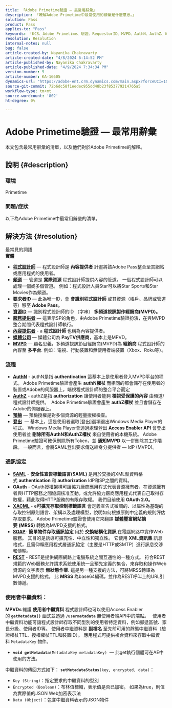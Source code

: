 ```yaml
---
title: 「Adobe Primetime驗證 — 最常用辭彙」
description: 「瞭解Adobe Primetime中最常使用的辭彙是什麼意思。」
solution: Pass
product: Pass
applies-to: "Pass"
keywords: 「KCS、Adobe Primetime、驗證、RequestorID、MVPD、AuthN、AuthZ、Adobe Pass」
resolution: Resolution
internal-notes: null
bug: false
article-created-by: Nayanika Chakravarty
article-created-date: "4/8/2024 6:14:52 PM"
article-published-by: Nayanika Chakravarty
article-published-date: "4/9/2024 7:34:34 PM"
version-number: 5
article-number: KA-16605
dynamics-url: "https://adobe-ent.crm.dynamics.com/main.aspx?forceUCI=1&pagetype=entityrecord&etn=knowledgearticle&id=db4a38e4-d3f5-ee11-a1fe-6045bd006295"
source-git-commit: 72b6dc58f1eedec955dd48b23f853779214765a5
workflow-type: tm+mt
source-wordcount: '802'
ht-degree: 0%

---
```


# Adobe Primetime驗證 — 最常用辭彙


本文包含最常用辭彙的清單，以及他們對於Adobe Primetime的解釋。

## 說明 {#description}


### 環境

Primetime

### 問題/症狀

以下為Adobe Primetime中最常用辭彙的清單。


## 解決方法 {#resolution}

最常見的詞語<br>
<b>實體</b>

- <u><b>程式設計師</b></u>  — 程式設計師是 <b>內容提供者</b> 計畫將該Adobe Pass整合至其網站或應用程式的使用者。
- <u><b>頻道</b></u>  — 管道是 <b>實際資源</b> 程式設計師提供內容的管道。 一個程式設計師可以處理一個或多個管道。 例如：程式設計人員Star可以將Star Sports和Star Movies作為頻道。
- <u><b>要求者ID</b></u>  — 此為唯一ID，會 <b>會識別程式設計師</b> 或其資源（帳戶、品牌或管道等）移至<b> Adobe Pass。 </b>
- <u><b>資源ID</b></u>  — 識別程式設計師的ID （字串）<b> 多頻道視訊製作經銷商(MVPD)。 </b>
- <u><b>服務提供者</b></u>  — 這表示SP的角色，由Adobe Primetime驗證扮演，在與MVPD整合期間代表程式設計師執行。
- <u><b>內容提供者</b></u> - a <b>程式設計師 </b>也稱為內容提供者。
- <u><b>媒體公司</b></u>  — 媒體公司為 <b>PayTV供應商</b>，基本上是MPVD。
- <u><b>MVPD</b></u>  — 顧名思義，多頻道視訊節目經銷商(MVPD)為 <b>經銷商</b> 程式設計師的內容至 <b>多平台</b>. 例如：電視、行動裝置和無使用者端裝置（Xbox、Roku等）。


### 流程

- <u><b>AuthN</b></u> - authN是指 <b>authentication</b> 這基本上是使用者登入MVPD平台的程式。 Adobe Primetime驗證會產生 <b>authN權杖 </b>而相同的都會儲存在使用者的裝置或Adobe的伺服器上，端視程式設計師的整合平台而定
- <u><b>AuthZ</b></u> - authZ是指 <b>authorization</b> 讓使用者能夠 <b>檢視受保護的內容</b> 由頻道/程式設計師提供。  Adobe Primetime驗證會產生 <b>authZ權杖</b> 並且會儲存在Adobe的伺服器上。
- <u><b>預檢</b></u>  — 預檢授權是對多個資源的輕量授權檢查。
- <u><b>登出</b></u>  — 基本上，這是使用者選取[登出]選項退出Windows Media Player的程式。 Windows Media Player會透過處理登出 <b>Access Enabler API</b> 會登出使用者並 <b>刪除所有AuthN和AuthZ權杖</b> 來自使用者的本機系統。 Adobe Primetime驗證可確保刪除所有Token，並 <b>通知MVPD</b> 以一併刪除其工作階段。 一般而言，會將SAML登出要求傳送給身分提供者 — IdP (MVPD)。




### 通訊協定

- <b><u>SAML</u></b> - <b>安全性宣告標籤語言(SAML)</b> 是用於交換的XML型資料格式 <b>authentication</b> 和 <b>authorization</b> IdP和SP之間的資料。
- <u><b>OAuth</b></u> - OAuth授權架構可讓協力廠商應用程式代表資源擁有者，在資源擁有者與HTTP服務之間協調核准互動，或允許協力廠商應用程式代表自己取得存取權，藉此取得HTTP服務的有限存取權。 我們目前使用 <b>OAuth 2.0。</b>
- <b><u>XACML</u></b> - e<b>可擴充存取控制標籤語言</b> 會定義宣告式微調的、以屬性為基礎的存取控制原則語言、架構以及處理模型，說明如何根據原則中定義的規則評估存取要求。 Adobe Primetime驗證會使用它來翻譯 <b>媒體豐富網站摘要</b> <b>(MRSS)</b> 轉換為MVPD支援的格式。
- <b><u>SOAP</u></b>- <b>簡單物件存取通訊協定</b> 用於 <b>交換結構化資訊 </b>在電腦網路中實作Web服務。 其目的是誘導可擴充性、中立性和獨立性。 它使用 <b>XML資訊集</b> 訊息格式，且需仰賴應用程式層通訊協定（主要是HTTP或SMTP）進行訊息交涉和傳輸。
- <u><b>REST</b></u> - REST是提供網際網路上電腦系統之間互通性的一種方式。 符合REST規範的Web服務允許請求系統使用統一且預先定義的集合，來存取和操作Web資源的文字表示 <b>無狀態作業</b>. 這是另一種支援的方法，可將MRSS轉譯為MVPD支援的格式。 此 <b>MRSS</b> 為base64編碼，並作為REST呼叫上的URL引數傳遞。


### 使用者中繼資料：

<b>MPVDs </b>維護<b> 使用者中繼資料</b> 程式設計師也可以使用Access Enabler的 <b>`getMetadata()`</b> 函式並透過 <b>`/usermetadata`</b> 無使用者端API中的端點。
 
使用者中繼資料功能可讓程式設計師存取不同型別的使用者特定資料，例如郵遞區號、家長分級、使用者ID等。 使用者中繼資料是 <b>副檔名</b> 至先前可用的靜態中繼資料（驗證權杖TTL、授權權杖TTL和裝置ID）。 應用程式可提供複合資料來存取中繼資料 `MetadataKey` 物件。

- <b>`void getMetadata`</b>`(MetadataKey metadataKey)`  — 此get執行個體可在AE中使用的方法。


中繼資料的傳回方式如下： <b>`setMetadataStatus`</b>`(key, encrypted, data)`：

- `Key (String)`：指定要求的中繼資料的型別
- `Encrypted (Boolean)`：布林值標幟，表示值是否已加密。 如果為true，則值為實際值的JSON Web加密表示法
- `Data (Object)`：包含中繼資料表示的JSON物件



